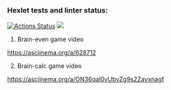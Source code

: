### Hexlet tests and linter status:
[![Actions Status](https://github.com/ArtemyAA/python-project-49/actions/workflows/hexlet-check.yml/badge.svg)](https://github.com/ArtemyAA/python-project-49/actions)
<a href="https://codeclimate.com/github/ArtemyAA/python-project-49/maintainability"><img src="https://api.codeclimate.com/v1/badges/4bbb589b663890b2660f/maintainability" /></a>
1. Brain-even game video 

https://asciinema.org/a/628712

2. Brain-calc game video

https://asciinema.org/a/ON36qal0vUbvZg9s2Zavxnagf
